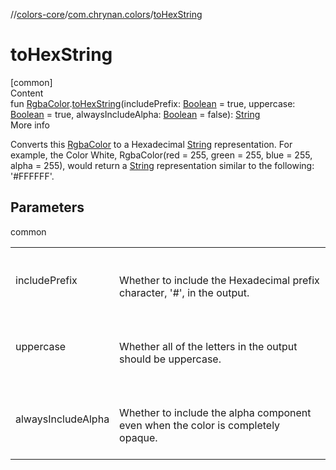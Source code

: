 //[colors-core](../../index.md)/[com.chrynan.colors](index.md)/[toHexString](to-hex-string.md)



# toHexString  
[common]  
Content  
fun [RgbaColor](-rgba-color/index.md).[toHexString](to-hex-string.md)(includePrefix: [Boolean](https://kotlinlang.org/api/latest/jvm/stdlib/kotlin/-boolean/index.html) = true, uppercase: [Boolean](https://kotlinlang.org/api/latest/jvm/stdlib/kotlin/-boolean/index.html) = true, alwaysIncludeAlpha: [Boolean](https://kotlinlang.org/api/latest/jvm/stdlib/kotlin/-boolean/index.html) = false): [String](https://kotlinlang.org/api/latest/jvm/stdlib/kotlin/-string/index.html)  
More info  


Converts this [RgbaColor](-rgba-color/index.md) to a Hexadecimal [String](https://kotlinlang.org/api/latest/jvm/stdlib/kotlin/-string/index.html) representation. For example, the Color White, RgbaColor(red = 255, green = 255, blue = 255, alpha = 255), would return a [String](https://kotlinlang.org/api/latest/jvm/stdlib/kotlin/-string/index.html) representation similar to the following: '#FFFFFF'.



## Parameters  
  
common  
  
| | |
|---|---|
| <a name="com.chrynan.colors//toHexString/com.chrynan.colors.RgbaColor#kotlin.Boolean#kotlin.Boolean#kotlin.Boolean/PointingToDeclaration/"></a>includePrefix| <a name="com.chrynan.colors//toHexString/com.chrynan.colors.RgbaColor#kotlin.Boolean#kotlin.Boolean#kotlin.Boolean/PointingToDeclaration/"></a><br><br>Whether to include the Hexadecimal prefix character, '#', in the output.<br><br>|
| <a name="com.chrynan.colors//toHexString/com.chrynan.colors.RgbaColor#kotlin.Boolean#kotlin.Boolean#kotlin.Boolean/PointingToDeclaration/"></a>uppercase| <a name="com.chrynan.colors//toHexString/com.chrynan.colors.RgbaColor#kotlin.Boolean#kotlin.Boolean#kotlin.Boolean/PointingToDeclaration/"></a><br><br>Whether all of the letters in the output should be uppercase.<br><br>|
| <a name="com.chrynan.colors//toHexString/com.chrynan.colors.RgbaColor#kotlin.Boolean#kotlin.Boolean#kotlin.Boolean/PointingToDeclaration/"></a>alwaysIncludeAlpha| <a name="com.chrynan.colors//toHexString/com.chrynan.colors.RgbaColor#kotlin.Boolean#kotlin.Boolean#kotlin.Boolean/PointingToDeclaration/"></a><br><br>Whether to include the alpha component even when the color is completely opaque.<br><br>|
  
  



